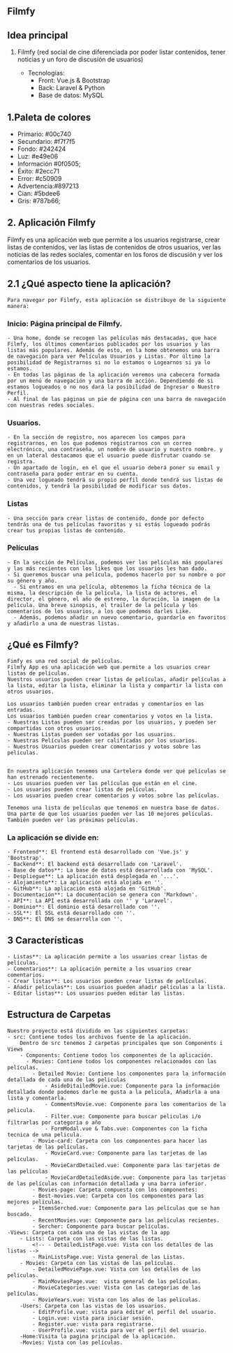 ## Filmfy

## Idea principal
1. Filmfy (red social de cine diferenciada por poder listar contenidos, tener noticias y un foro de discusión de usuarios)

    - Tecnologías: 
      - Front: Vue.js & Bootstrap
      - Back: Laravel & Python
      - Base de datos: MySQL

## 1.Paleta de colores

- Primario: #00c740
- Secundario: #f7f7f5
- Fondo: #242424
- Luz: #e49e06
- Información #0f0505;
- Éxito: #2ecc71
- Error: #c50909
- Advertencia:#897213
- Cian: #5bdee6
- Gris: #787b66;

  

## 2. Aplicación Filmfy

Filmfy es una aplicación web que permite a los usuarios registrarse, crear listas de contenidos, ver las listas de contenidos de otros usuarios, ver las noticias de las redes sociales, comentar en los foros de discusión y ver los comentarios de los usuarios.

## 2.1 ¿Qué aspecto tiene la aplicación?

    Para navegar por Filmfy, esta aplicación se distribuye de la siguiente manera:

### Inicio: Página principal de Filmfy.
    - Una home, donde se recogen las películas más destacadas, que hace Filmfy, los últimos comentarios publicados por los usuarios y las listas más populares. Además de esto, en la home obtenemos una barra de navegación para ver Películas Usuarios y Listas. Por último la posibilidad de Registrarnos si no lo estamos o Logearnos si ya lo estamos.
    - En todas las páginas de la aplicación veremos una cabecera formada por un menú de navegación y una barra de acción. Dependiendo de si estamos logueados o no nos dará la posibilidad de Ingresar o Nuestro Perfil.
    - Al final de las páginas un pie de página con una barra de navegación con nuestras redes sociales.

### Usuarios.
    - En la sección de registro, nos aparecen los campos para registrarnos, en los que podemos registrarnos con un correo electrónico, una contraseña, un nombre de usuario y nuestro nombre. y en un lateral destacamos que el usuario puede disfrutar cuando se registra.
    - Un apartado de login, en el que el usuario deberá poner su email y contraseña para poder entrar en su cuenta.
    - Una vez logueado tendrá su propio perfil donde tendrá sus listas de contenidos, y tendrá la posibilidad de modificar sus datos.
### Listas
    - Una sección para crear listas de contenido, donde por defecto tendrás una de tus películas favoritas y si estás logueado podrás crear tus propias listas de contenido.

### Películas
    - En la sección de Películas, podemos ver las películas más populares y las más recientes con los likes que los usuarios les han dado.
    - Si queremos buscar una película, podemos hacerlo por su nombre o por su género y año.
      - Si entramos en una película, obtenemos la ficha técnica de la misma, la descripción de la película, la lista de actores, el director, el género, el año de estreno, la duración, la imagen de la película. Una breve sinopsis, el trailer de la película y los comentarios de los usuarios, a los que podemos darles Like.
      - Además, podemos añadir un nuevo comentario, guardarlo en favoritos y añadirlo a una de nuestras listas.


## ¿Qué es Filmfy?

    Fimfy es una red social de películas.
    Filmfy App es una aplicación web que permite a los usuarios crear listas de películas.
    Nuestros usuarios pueden crear listas de películas, añadir películas a la lista, editar la lista, eliminar la lista y compartir la lista con otros usuarios.

    Los usuarios también pueden crear entradas y comentarios en las entradas.
    Los usuarios también pueden crear comentarios y votos en la lista.
    - Nuestras Listas pueden ser creadas por los usuarios, y pueden ser compartidas con otros usuarios.
    - Nuestras Listas pueden ser votadas por los usuarios.
    - Nuestras Películas pueden ser calificadas por los usuarios.
    - Nuestros Usuarios pueden crear comentarios y votos sobre las películas.

  
    En nuestra aplicación tenemos una Cartelera donde ver qué películas se han estrenado recientemente.
    - Los usuarios pueden ver las películas que están en el cine.
    - Los usuarios pueden crear listas de películas.
    - Los usuarios pueden crear comentarios y votos sobre las películas.
    
    Tenemos una lista de películas que tenemos en nuestra base de datos.
    Una parte de que los usuarios pueden ver las 10 mejores películas.
    También pueden ver las próximas películas.

    
### La aplicación se divide en:
    - Frontend**: El frontend está desarrollado con 'Vue.js' y 'Bootstrap'.
    - Backend**: El backend está desarrollado con 'Laravel'.
    - Base de datos**: La base de datos está desarrollada con 'MySQL'.
    - Despliegue**: La aplicación está desplegada en '...'.
    - Alojamiento**: La aplicación está alojada en ''.
    - GitHub**: La aplicación está alojada en 'GitHub'.
    - Documentación**: La documentación se genera con 'Markdown'.
    - API**: La API está desarrollada con '' y 'Laravel'.
    - Dominio**: El dominio está desarrollado con ''.
    - SSL**: El SSL está desarrollado con ''.
    - DNS**: El DNS se desarrolla con ''.

## 3 Características
    - Listas**: La aplicación permite a los usuarios crear listas de películas.
    - Comentarios**: La aplicación permite a los usuarios crear comentarios.
    - Crear listas**: Los usuarios pueden crear listas de películas.
    - Añadir películas**: Los usuarios pueden añadir películas a la lista.
    - Editar listas**: Los usuarios pueden editar las listas.

## Estructura de Carpetas

    Nuestro proyecto está dividido en las siguientes carpetas:
    - src: Contiene todos los archivos fuente de la aplicación.
        Dentro de src tenemos 2 carpetas principales que son Components i Views
        - Components: Contiene todos los componentes de la aplicación.
          - Movies: Contiene todos los componentes relacionados con las películas.
            - Detailed Movie: Contiene los componentes para la información detallada de cada una de las peliculas   
                - AsideDitailedMovie.vue: Componente para la información detallada donde podemos darle me gusta a la pelicula, Añadirla a una lista y comentarla.
                - CommentsMovie.vue: Componente para los comentarios de la pelicula.
                - Filter.vue: Componente para buscar peliculas i/o filtrarlas por categoria o año
                - FormModal.vue & Tabs.vue: Componentes con la ficha tecnica de una pelicula.
            - Movie-card: Carpeta con los componentes para hacer las tarjetas de las películas.
                - MovieCard.vue: Componente para las tarjetas de las películas.
                - MovieCardDetailed.vue: Componente para las tarjetas de las películas 
                - MovieCardDetailedAside.vue: Componente para las tarjetas de las películas con información detallada y una barra inferior.
            - Movies-page: Carpeta compuesta con los componentes:
            - Best-movies.vue: Carpeta con los componentes para las mejores películas.
            - ItemsSerched.vue: Componente para las películas que se han buscado.
            - RecentMovies.vue: Componente para las películas recientes.
            - Sercher: Componente para buscar películas.
    -Views: Carpeta con cada una de las vistas de la app
        - Lists: Carpeta con las vistas de las listas.
            <!-- - DetailedListPage.vue: Vista con los detalles de las listas -->
            - MainListsPage.vue: Vista general de las Listas.
        - Movies: Carpeta con las vistas de las películas.
            - DetailedMoviePage.vue: Vista con los detalles de las películas.
            - MainMoviesPage.vue:  vista general de las películas.
            - MovieCategories.vue: Vista con las categorias de las películas.
            - MovieYears.vue: Vista con los años de las películas.
        -Users: Carpeta con las vistas de los usuarios.
            - EditProfile.vue: vista para editar el perfil del usuario.
            - Login.vue: vista para iniciar sesión.
            - Register.vue: vista para registrarse.
            - UserProfile.vue: vista para ver el perfil del usuario.
        -Home:Visita la pagina principal de la aplicación.
        -Movies: Vista con las películas.
